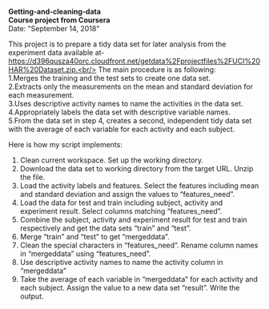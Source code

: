 <b> Getting-and-cleaning-data </b><br/>
<b>Course project from Coursera </b> <br/>
Date: "September 14, 2018"
  
This project is to prepare a tidy data set for later analysis from the experiment data available at-https://d396qusza40orc.cloudfront.net/getdata%2Fprojectfiles%2FUCI%20HAR%20Dataset.zip.<br/> 
The main procedure is as following:<br/>
    1.Merges the training and the test sets to create one data set.<br/>
    2.Extracts only the measurements on the mean and standard deviation for each measurement. <br/>
    3.Uses descriptive activity names to name the activities in the data set.<br/>
    4.Appropriately labels the data set with descriptive variable names.<br/>
    5.From the data set in step 4, creates a second, independent tidy data set with the average of each variable for each activity and each subject.<br/>

Here is how my script implements: <br/>

   1. Clean current workspace. Set up the working directory. <br/>
   2. Download the data set to working directory from the target URL. Unzip the file. <br/>
   3. Load the activity labels and features. Select the features including mean and standard deviation and assign the values to “features_need”. <br/>
   4. Load the data for test and train including subject, activity and experiment result. Select columns matching “features_need”.<br/>
   5. Combine the subject, activity and experiment result for test and train respectively and get the data sets “train” and “test”.<br/>
   6. Merge “train” and “test” to get “mergeddata”.<br/>
   7. Clean the special characters in “features_need”. Rename column names in “mergeddata” using “features_need”.<br/>
   8. Use descriptive activity names to name the activity column in “mergeddata”<br/>
   9. Take the average of each variable in “mergeddata” for each activity and each subject. Assign the value to a new data set “result”. Write the output.<br/>
